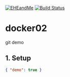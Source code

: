 [![EHEandMe](https://www.eheandme.com/images/logo/logo-eheme.png)](https://www.eheandme.com)
[![Build Status](http://calbuild01/jenkins/job/Development-Trunk-Step-1-Compile/badge/icon)](http://calbuild01/jenkins/job/Development-Trunk-Step-1-Compile/)

# docker02
git demo

## 1. Setup
```json
{ "demo": true }
```
